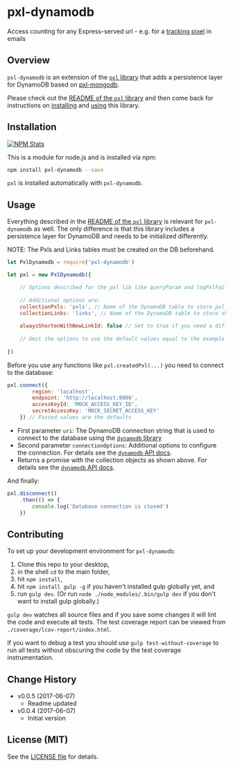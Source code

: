 # pxl-dynamodb

Access counting for any Express-served url - e.g. for a [tracking pixel](https://en.wikipedia.org/wiki/Web_beacon) in emails

## Overview

`pxl-dynamodb` is an extension of the [`pxl` library](https://github.com/analog-nico/pxl) that adds a persistence layer for DynamoDB based on [pxl-mongodb](https://github.com/analog-nico/pxl-mongodb).

Please check out the [README of the `pxl` library](https://github.com/analog-nico/pxl#readme) and then come back for instructions on [installing](#installation) and [using](#usage) this library.

## Installation

[![NPM Stats](https://nodei.co/npm/pxl-dynamodb.png?downloads=true)](https://npmjs.org/package/pxl-dynamodb)

This is a module for node.js and is installed via npm:

``` bash
npm install pxl-dynamodb --save
```

`pxl` is installed automatically with `pxl-dynamodb`.

## Usage

Everything described in the [README of the `pxl` library](https://github.com/analog-nico/pxl#readme) is relevant for `pxl-dynamodb` as well. The only difference is that this library includes a persistence layer for DynamoDB and needs to be initialized differently.

NOTE: The Pxls and Links tables must be created on the DB beforehand.

``` js
let PxlDynamodb = require('pxl-dynamodb')

let pxl = new PxlDynamodb({

    // Options described for the pxl lib like queryParam and logPxlFailed can be passed here as well
    
    // Additional options are:
    collectionPxls: 'pxls', // Name of the DynamoDB table to store pxl documents for access tracking
    collectionLinks: 'links', // Name of the DynamoDB table to store shortened links
    
    alwaysShortenWithNewLinkId: false // Set to true if you need a different linkId each time you shorten a link - even if the link was shortened before
    
    // Omit the options to use the default values equal to the example values above
    
})
```

Before you use any functions like `pxl.createdPxl(...)` you need to connect to the database:

``` js
pxl.connect({
        region: 'localhost',
        endpoint: 'http://localhost:8000',
        accessKeyId: 'MOCK_ACCESS_KEY_ID',
        secretAccessKey: 'MOCK_SECRET_ACCESS_KEY'
    }) // Passed values are the defaults
```

- First parameter `uri`: The DynamoDB connection string that is used to connect to the database using the [`dynamodb` library](https://www.npmjs.com/package/dynamodb)
- Second parameter `connectionOptions`: Additional options to configure the connection. For details see the [`dynamodb` API docs](http://dynamodb.github.io/node-dynamodb-native/2.2/api/MongoClient.html#.connect).
- Returns a promise with the collection objects as shown above. For details see the [`dynamodb` API docs](http://dynamodb.github.io/node-dynamodb-native/2.2/api/Collection.html).

And finally:

``` js
pxl.disconnect()
    .then(() => {
        console.log('Database connection is closed')
    })
```

## Contributing

To set up your development environment for `pxl-dynamodb`:

1. Clone this repo to your desktop,
2. in the shell `cd` to the main folder,
3. hit `npm install`,
4. hit `npm install gulp -g` if you haven't installed gulp globally yet, and
5. run `gulp dev`. (Or run `node ./node_modules/.bin/gulp dev` if you don't want to install gulp globally.)

`gulp dev` watches all source files and if you save some changes it will lint the code and execute all tests. The test coverage report can be viewed from `./coverage/lcov-report/index.html`.

If you want to debug a test you should use `gulp test-without-coverage` to run all tests without obscuring the code by the test coverage instrumentation.

## Change History

- v0.0.5 (2017-06-07)
    - Readme updated
- v0.0.4 (2017-06-07)
    - Initial version

## License (MIT)

See the [LICENSE file](LICENSE) for details.
